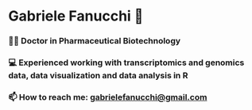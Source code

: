 # Gabriele Fanucchi 👋

### 👩‍🔬 Doctor in Pharmaceutical Biotechnology
### 💻 Experienced working with transcriptomics and genomics data, data visualization and data analysis in R
### 📫 How to reach me: gabrielefanucchi@gmail.com

